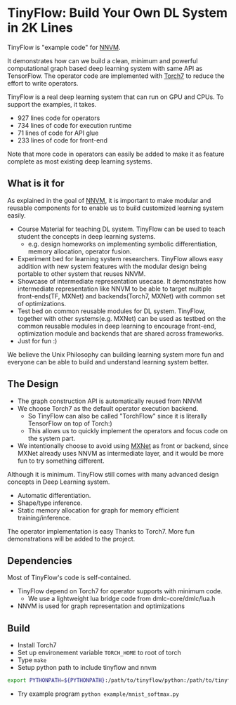 # TinyFlow: Build Your Own DL System in 2K Lines

TinyFlow is  "example code" for [NNVM](https://github.com/dmlc/nnvm/).

It demonstrates how can we build a clean, minimum and powerful computational
graph based deep learning system with same API as TensorFlow.
The operator code are implemented with [Torch7](https://github.com/torch/torch7) to reduce the effort to write operators.

TinyFlow is a real deep learning system that can run on GPU and CPUs.
To support the examples, it takes.
- 927 lines code for operators
- 734 lines of code for execution runtime
- 71 lines of code for API glue
- 233 lines of code for front-end

Note that more code in operators can easily be added to make it as
feature complete as most existing deep learning systems.

## What is it for
As explained in the goal of [NNVM](https://github.com/dmlc/nnvm/),
it is important to make modular and reusable components for to enable us to build
customized learning system easily.

- Course Material for teaching DL system. TinyFlow can be used to teach student the concepts in deep learning systems.
  - e.g. design homeworks on implementing symbolic differentiation, memory allocation, operator fusion.
- Experiment bed for learning system researchers. TinyFlow allows easy addition with new system features with
  the modular design being portable to other system that reuses NNVM.
- Showcase of intermediate representation usecase. It demonstrates how intermediate representation like NNVM to be able to
  target multiple front-ends(TF, MXNet) and backends(Torch7, MXNet) with common set of optimizations.
- Test bed on common reusable modules for DL system. TinyFlow, together with other systems(e.g. MXNet) can be used as testbed on the
  common reusable modules in deep learning to encourage front-end, optimization module and backends
  that are shared across frameworks.
 - Just for fun :)


We believe the Unix Philosophy can building learning system more fun and everyone can be able to build
and understand learning system better.

## The Design
- The graph construction API is automatically reused from NNVM
- We choose Torch7 as the default operator execution backend.
  - So TinyFlow can also be called "TorchFlow" since it is literally TensorFlow on top of Torch:)
  - This allows us to quickly implement the operators and focus code on the system part.
- We intentionally choose to avoid using [MXNet](https://github.com/dmlc/mxnet) as front or backend,
  since MXNet already uses NNVM as intermediate layer, and it would be more fun to try something different.

Although it is minimum. TinyFlow still comes with many advanced design concepts in Deep Learning system.
- Automatic differentiation.
- Shape/type inference.
- Static memory allocation for graph for memory efficient training/inference.

The operator implementation is easy Thanks to Torch7. More fun demonstrations will be added to the project.

## Dependencies
Most of TinyFlow's code is self-contained.
- TinyFlow depend on Torch7 for operator supports with minimum code.
  - We use a lightweight lua bridge code from dmlc-core/dmlc/lua.h
- NNVM is used for graph representation and optimizations

## Build
- Install Torch7
- Set up environement variable ```TORCH_HOME``` to root of torch
- Type ```make```
- Setup python path to include tinyflow and nnvm
```bash
export PYTHONPATH=${PYTHONPATH}:/path/to/tinyflow/python:/path/to/tinyflow/nnvm/python
```
- Try example program ```python example/mnist_softmax.py```

